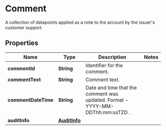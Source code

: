 

# Comment

A collection of datapoints applied as a note to the account by the issuer's customer support.

## Properties

| Name | Type | Description | Notes |
|------------ | ------------- | ------------- | -------------|
|**commentId** | **String** | Identifier for the comment. |  |
|**commentText** | **String** | Comment text. |  |
|**commentDateTime** | **String** | Date and time that the comment was updated. Format - YYYY-MM-DDThh:mm:ssTZD . |  |
|**auditInfo** | [**AuditInfo**](AuditInfo.md) |  |  |



